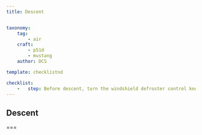 ```yaml
---
title: Descent


taxonomy:
    tag:
        - air
    craft:
        - p51d
        - mustang
    author: DCS

template: checklistnd

checklist:
    -   step: Before descent, turn the windshield defroster control knob ON. Descent may be carried out at any safe speed down to the recommended margin of about 25 percent above stalling speed. With the landing gear and flaps up, the glide is fairly flat with the nose high. Forward visibility is poor in this condition, and in traffic areas, a series of "S- turns” should be employed to prevent a possible collision. Lowering either the flaps or landing gear, or both, greatly increases the gliding angle and the rate of descent.
---
```


## Descent  

===


